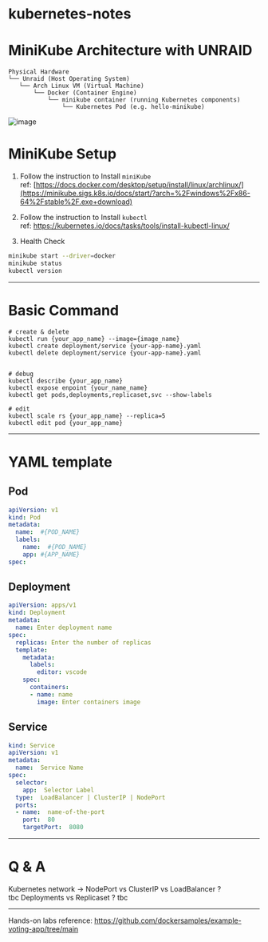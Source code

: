 # kubernetes-notes

# MiniKube Architecture with UNRAID
```
Physical Hardware
└── Unraid (Host Operating System)
   └── Arch Linux VM (Virtual Machine)
       └── Docker (Container Engine)
           └── minikube container (running Kubernetes components)
               └── Kubernetes Pod (e.g. hello-minikube)
```
![image](https://github.com/user-attachments/assets/1753ee9a-024e-4792-94ee-03f2397bbb96)


# MiniKube Setup
1. Follow the instruction to Install `miniKube` </br>
ref: [https://docs.docker.com/desktop/setup/install/linux/archlinux/](https://minikube.sigs.k8s.io/docs/start/?arch=%2Fwindows%2Fx86-64%2Fstable%2F.exe+download)

2. Follow the instruction to Install `kubectl` </br>
ref: https://kubernetes.io/docs/tasks/tools/install-kubectl-linux/

3. Health Check
``` bash
minikube start --driver=docker
minikube status
kubectl version
```

---
# Basic Command
```
# create & delete
kubectl run {your_app_name} --image={image_name} 
kubectl create deployment/service {your-app-name}.yaml
kubectl delete deployment/service {your-app-name}.yaml


# debug
kubectl describe {your_app_name}
kubectl expose enpoint {your_name_name}
kubectl get pods,deployments,replicaset,svc --show-labels

# edit
kubectl scale rs {your_app_name} --replica=5
kubectl edit pod {your_app_name}

```

---
# YAML template

## Pod
``` yaml
apiVersion: v1
kind: Pod
metadata: 
  name:  #{POD_NAME}
  labels:
    name:  #{POD_NAME}
    app: #{APP_NAME}
spec:
```
## Deployment
``` yaml
apiVersion: apps/v1
kind: Deployment
metadata:
  name: Enter deployment name
spec:
  replicas: Enter the number of replicas
  template:
    metadata:
      labels:
        editor: vscode
    spec:
      containers:
      - name: name
        image: Enter containers image
```

## Service
``` yaml
kind: Service
apiVersion: v1
metadata:
  name:  Service Name
spec:
  selector:
    app:  Selector Label
  type:  LoadBalancer | ClusterIP | NodePort
  ports:
  - name:  name-of-the-port
    port:  80
    targetPort:  8080
```

---
# Q & A
Kubernetes network -> NodePort vs ClusterIP vs LoadBalancer ? </br>
tbc
Deployments vs Replicaset ?
tbc


---
Hands-on labs reference:
https://github.com/dockersamples/example-voting-app/tree/main
